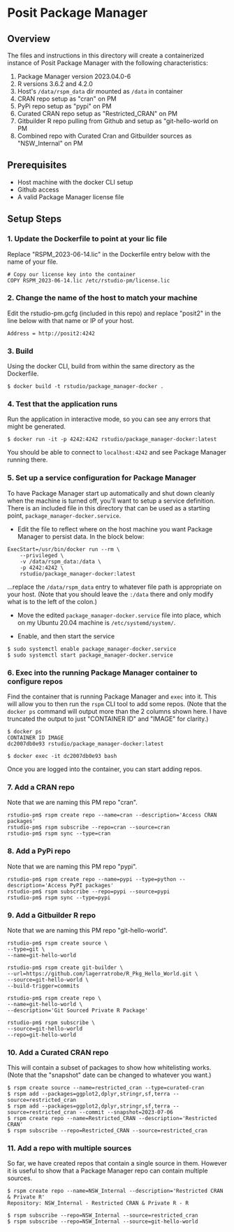 # Posit Package Manager

## Overview
The files and instructions in this directory will create a containerized instance of Posit Package Manager with the following characteristics:
1. Package Manager version 2023.04.0-6
2. R versions 3.6.2 and 4.2.0
3. Host's `/data/rspm_data` dir mounted as `/data` in container
4. CRAN repo setup as "cran" on PM
5. PyPi repo setup as "pypi" on PM
6. Curated CRAN repo setup as "Restricted_CRAN" on PM
7. Gitbuilder R repo pulling from Github and setup as "git-hello-world on PM
8. Combined repo with Curated Cran and Gitbuilder sources as "NSW_Internal" on PM

## Prerequisites
* Host machine with the docker CLI setup
* Github access
* A valid Package Manager license file

## Setup Steps

### 1. Update the Dockerfile to point at your lic file
Replace "RSPM_2023-06-14.lic" in the Dockerfile entry below with the name of your file.
```
# Copy our license key into the container
COPY RSPM_2023-06-14.lic /etc/rstudio-pm/license.lic
```

### 2. Change the name of the host to match your machine
Edit the rstudio-pm.gcfg (included in this repo) and replace "posit2" in the line below with that name or IP of your host.
```
Address = http://posit2:4242
```

### 3. Build
Using the docker CLI, build from within the same directory as the Dockerfile.
```
$ docker build -t rstudio/package_manager-docker .
```

### 4. Test that the application runs
Run the application in interactive mode, so you can see any errors that might be generated.
```
$ docker run -it -p 4242:4242 rstudio/package_manager-docker:latest
```
You should be able to connect to `localhost:4242` and see Package Manager running there.

### 5. Set up a service configuration for Package Manager
To have Package Manager start up automatically and shut down cleanly when the machine is turned off, you'll want to setup a service definition.  There is an included file in this directory that can be used as a starting point, `package_manager-docker.service`.  

* Edit the file to reflect where on the host machine you want Package Manager to persist data.  In the block below:
```
ExecStart=/usr/bin/docker run --rm \
    --privileged \
    -v /data/rspm_data:/data \
    -p 4242:4242 \
    rstudio/package_manager-docker:latest
```
...replace the `/data/rspm_data` entry to whatever file path is appropriate on your host. (Note that you should leave the `:/data` there and only modify what is to the left of the colon.)

* Move the edited `package_manager-docker.service` file into place, which on my Ubuntu 20.04 machine is `/etc/systemd/system/`.

* Enable, and then start the service
```
$ sudo systemctl enable package_manager-docker.service
$ sudo systemctl start package_manager-docker.service
```

### 6. Exec into the running Package Manager container to configure repos
Find the container that is running Package Manager and `exec` into it.  This will allow you to then run the `rspm` CLI tool to add some repos. (Note that the `docker ps` command will output more than the 2 columns shown here.  I have truncated the output to just "CONTAINER ID" and "IMAGE" for clarity.) 
```
$ docker ps
CONTAINER ID IMAGE
dc2007db0e93 rstudio/package_manager-docker:latest

$ docker exec -it dc2007db0e93 bash
```
Once you are logged into the container, you can start adding repos.

### 7. Add a CRAN repo
Note that we are naming this PM repo "cran".
```
rstudio-pm$ rspm create repo --name=cran --description='Access CRAN packages'
rstudio-pm$ rspm subscribe --repo=cran --source=cran
rstudio-pm$ rspm sync --type=cran
```

### 8. Add a PyPi repo
Note that we are naming this PM repo "pypi".
```
rstudio-pm$ rspm create repo --name=pypi --type=python --description='Access PyPI packages'
rstudio-pm$ rspm subscribe --repo=pypi --source=pypi
rstudio-pm$ rspm sync --type=pypi
```

### 9. Add a Gitbuilder R repo
Note that we are naming this PM repo "git-hello-world".
```
rstudio-pm$ rspm create source \
--type=git \
--name=git-hello-world

rstudio-pm$ rspm create git-builder \
--url=https://github.com/lagerratrobe/R_Pkg_Hello_World.git \
--source=git-hello-world \
--build-trigger=commits

rstudio-pm$ rspm create repo \
--name=git-hello-world \
--description='Git Sourced Private R Package'

rstudio-pm$ rspm subscribe \
--source=git-hello-world 
--repo=git-hello-world
```

### 10. Add a Curated CRAN repo
This will contain a subset of packages to show how whitelisting works.  (Note that the "snapshot" date can be changed to whatever you want.)
```
$ rspm create source --name=restricted_cran --type=curated-cran
$ rspm add --packages=ggplot2,dplyr,stringr,sf,terra --source=restricted_cran
$ rspm add --packages=ggplot2,dplyr,stringr,sf,terra --source=restricted_cran --commit --snapshot=2023-07-06
$ rspm create repo --name=Restricted_CRAN --description='Restricted CRAN'
$ rspm subscribe --repo=Restricted_CRAN --source=restricted_cran
```

### 11. Add a repo with multiple sources
So far, we have created repos that contain a single source in them.  However it is useful to show that a Package Manager repo can contain multiple sources.
```
$ rspm create repo --name=NSW_Internal --description='Restricted CRAN & Private R'
Repository: NSW_Internal - Restricted CRAN & Private R - R

$ rspm subscribe --repo=NSW_Internal --source=restricted_cran
$ rspm subscribe --repo=NSW_Internal --source=git-hello-world
```
